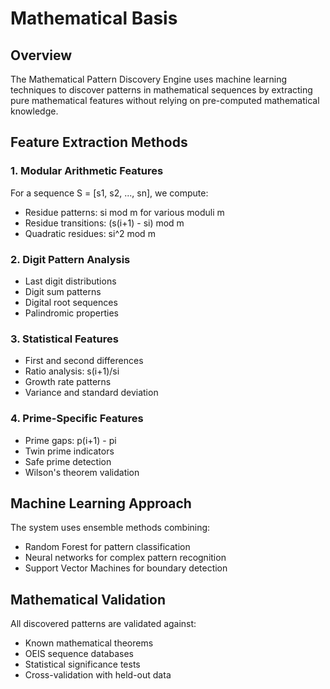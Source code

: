 # Mathematical Basis

## Overview

The Mathematical Pattern Discovery Engine uses machine learning techniques to discover patterns in mathematical sequences by extracting pure mathematical features without relying on pre-computed mathematical knowledge.

## Feature Extraction Methods

### 1. Modular Arithmetic Features

For a sequence S = [s1, s2, ..., sn], we compute:
- Residue patterns: si mod m for various moduli m
- Residue transitions: (s(i+1) - si) mod m
- Quadratic residues: si^2 mod m

### 2. Digit Pattern Analysis

- Last digit distributions
- Digit sum patterns
- Digital root sequences
- Palindromic properties

### 3. Statistical Features

- First and second differences
- Ratio analysis: s(i+1)/si
- Growth rate patterns
- Variance and standard deviation

### 4. Prime-Specific Features

- Prime gaps: p(i+1) - pi
- Twin prime indicators
- Safe prime detection
- Wilson's theorem validation

## Machine Learning Approach

The system uses ensemble methods combining:
- Random Forest for pattern classification
- Neural networks for complex pattern recognition
- Support Vector Machines for boundary detection

## Mathematical Validation

All discovered patterns are validated against:
- Known mathematical theorems
- OEIS sequence databases
- Statistical significance tests
- Cross-validation with held-out data
